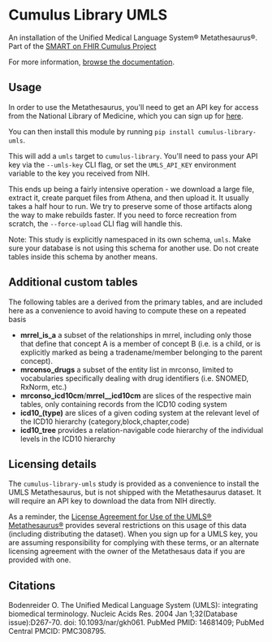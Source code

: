 # Cumulus Library UMLS

An installation of the Unified Medical Language System® Metathesaurus®. Part of the [SMART on FHIR Cumulus Project](https://smarthealthit.org/cumulus)

For more information, [browse the documentation](https://docs.smarthealthit.org/cumulus/library).
## Usage

In order to use the Metathesaurus, you'll need to get an API key for access from the National Library of Medicine, which you can sign up for [here](https://uts.nlm.nih.gov/uts/signup-login).

You can then install this module by running `pip install cumulus-library-umls`.

This will add a `umls` target to `cumulus-library`. You'll need to pass your
API key via the `--umls-key` CLI flag, or set the `UMLS_API_KEY` environment variable
to the key you received from NIH.

This ends up being a fairly intensive operation - we download a large file,
extract it, create parquet files from Athena, and then upload it. It usually
takes a half hour to run. We try to preserve some of those artifacts along
the way to make rebuilds faster. If you need to force recreation from scratch, the
`--force-upload` CLI flag will handle this.

Note: This study is explicitly namespaced in its own schema, `umls`. Make sure your
database is not using this schema for another use. Do not create tables inside this
schema by another means.

## Additional custom tables

The following tables are a derived from the primary tables, and are included here as a 
convenience to avoid having to compute these on a repeated basis

- **mrrel_is_a** a subset of the relationships in mrrel, including only those that define
that concept A is a member of concept B (i.e. is a child, or is explicitly marked as
being a tradename/member belonging to the parent concept).
- **mrconso_drugs** a subset of the entity list in mrconso, limited to vocabularies
specifically dealing with drug identifiers (i.e. SNOMED, RxNorm, etc.)
- **mrconso_icd10cm**/**mrrel__icd10cm** are slices of the respective main tables,
only containing records from the ICD10 coding system
- **icd10_(type)** are slices of a given coding system at the relevant level of the
ICD10 hierarchy (category,block,chapter,code)
- **icd10_tree** provides a relation-navigable code hierarchy of the individual levels
in the ICD10 hierarchy


## Licensing details

The `cumulus-library-umls` study is provided as a convenience to install the
UMLS Metathesaurus, but is not shipped with the Metathesaurus dataset. It will
require an API key to download the data from NIH directly.

As a reminder, the 
[License Agreement for Use of the UMLS® Metathesaurus®](https://uts.nlm.nih.gov/uts/assets/LicenseAgreement.pdf)
provides several restrictions on this usage of this data (including distributing
the dataset). When you sign up for a UMLS key, you are assuming responsibility
for complying with these terms, or an alternate licensing agreement with the
owner of the Metathesaus data if you are provided with one.


## Citations

Bodenreider O. The Unified Medical Language System (UMLS): integrating biomedical terminology. Nucleic Acids Res. 2004 Jan 1;32(Database issue):D267-70. doi: 10.1093/nar/gkh061. PubMed PMID: 14681409; PubMed Central PMCID: PMC308795.